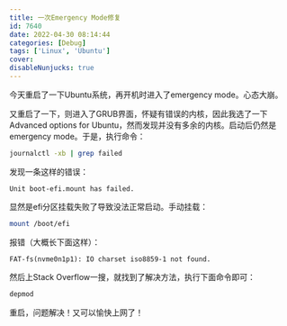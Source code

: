 ```yaml
---
title: 一次Emergency Mode修复
id: 7640
date: 2022-04-30 08:14:44
categories: [Debug]
tags: ['Linux', 'Ubuntu']
cover: 
disableNunjucks: true
---
```


今天重启了一下Ubuntu系统，再开机时进入了emergency mode。心态大崩。

又重启了一下，则进入了GRUB界面，怀疑有错误的内核，因此我选了一下Advanced options for Ubuntu，然而发现并没有多余的内核。启动后仍然是emergency mode。于是，执行命令：

```bash
journalctl -xb | grep failed
```

发现一条这样的错误：

```plaintext
Unit boot-efi.mount has failed.
```

显然是efi分区挂载失败了导致没法正常启动。手动挂载：

```bash
mount /boot/efi
```

报错（大概长下面这样）：

```plaintext
FAT-fs(nvme0n1p1): IO charset iso8859-1 not found.
```

然后上Stack Overflow一搜，就找到了解决方法，执行下面命令即可：

```bash
depmod
```

重启，问题解决！又可以愉快上网了！
